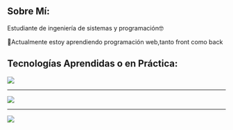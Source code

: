 <div>
  <h2>Sobre Mí:</h2>
  <p>Estudiante de ingeniería de sistemas y programación🤓</p>
  <p>🌱Actualmente estoy aprendiendo programación web,tanto front como back</p>
</div>

<div>
  <h2>Tecnologías Aprendidas o en Práctica:</h2>
  <img src="https://skillicons.dev/icons?i=git,github,mint,linux" />
  <hr/>
  <img src="https://skillicons.dev/icons?i=cpp,js,ts,py" />
  <hr/>
  <img src="https://skillicons.dev/icons?i=postgres,bash,powershell,react"/>
</div>


<!--
**riverosmejia/riverosmejia** is a ✨ _special_ ✨ repository because its `README.md` (this file) appears on your GitHub profile.

Here are some ideas to get you started:

- 🔭 I’m currently working on ...
- 🌱 I’m currently learning ...
- 👯 I’m looking to collaborate on ...
- 🤔 I’m looking for help with ...
- 💬 Ask me about ...
- 📫 How to reach me: ...
- 😄 Pronouns: ...
- ⚡ Fun fact: ...
-->
